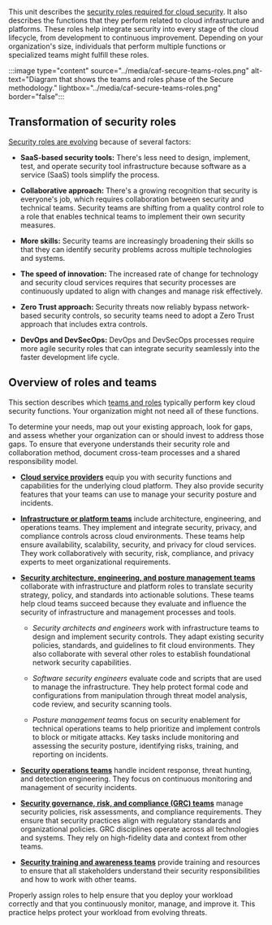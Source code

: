 This unit describes the [security roles required for cloud security](/azure/cloud-adoption-framework/secure/teams-roles). It also describes the functions that they perform related to cloud infrastructure and platforms. These roles help integrate security into every stage of the cloud lifecycle, from development to continuous improvement. Depending on your organization's size, individuals that perform multiple functions or specialized teams might fulfill these roles.

:::image type="content" source="../media/caf-secure-teams-roles.png" alt-text="Diagram that shows the teams and roles phase of the Secure methodology." lightbox="../media/caf-secure-teams-roles.png" border="false":::

## Transformation of security roles

[Security roles are evolving](/azure/cloud-adoption-framework/secure/teams-roles#transformation-of-security-roles) because of several factors:

- **SaaS-based security tools:** There's less need to design, implement, test, and operate security tool infrastructure because software as a service (SaaS) tools simplify the process.

- **Collaborative approach:** There's a growing recognition that security is everyone's job, which requires collaboration between security and technical teams. Security teams are shifting from a quality control role to a role that enables technical teams to implement their own security measures.
- **More skills:** Security teams are increasingly broadening their skills so that they can identify security problems across multiple technologies and systems.
- **The speed of innovation:** The increased rate of change for technology and security cloud services requires that security processes are continuously updated to align with changes and manage risk effectively.
- **Zero Trust approach:** Security threats now reliably bypass network-based security controls, so security teams need to adopt a Zero Trust approach that includes extra controls.
- **DevOps and DevSecOps:** DevOps and DevSecOps processes require more agile security roles that can integrate security seamlessly into the faster development life cycle.

## Overview of roles and teams

This section describes which [teams and roles](/azure/cloud-adoption-framework/secure/teams-roles#overview-of-roles-and-teams) typically perform key cloud security functions. Your organization might not need all of these functions.

To determine your needs, map out your existing approach, look for gaps, and assess whether your organization can or should invest to address those gaps. To ensure that everyone understands their security role and collaboration method, document cross-team processes and a shared responsibility model. 

- **[Cloud service providers](/azure/cloud-adoption-framework/secure/teams-roles#cloud-service-provider)** equip you with security functions and capabilities for the underlying cloud platform. They also provide security features that your teams can use to manage your security posture and incidents.

- **[Infrastructure or platform teams](/azure/cloud-adoption-framework/secure/teams-roles#infrastructureplatform-teams-architecture-engineering-and-operations)** include architecture, engineering, and operations teams. They implement and integrate security, privacy, and compliance controls across cloud environments. These teams help ensure availability, scalability, security, and privacy for cloud services. They work collaboratively with security, risk, compliance, and privacy experts to meet organizational requirements.

- **[Security architecture, engineering, and posture management teams](/azure/cloud-adoption-framework/secure/teams-roles#security-architecture-engineering-and-posture-management-teams)** collaborate with infrastructure and platform roles to translate security strategy, policy, and standards into actionable solutions. These teams help cloud teams succeed because they evaluate and influence the security of infrastructure and management processes and tools.

  - *Security architects and engineers* work with infrastructure teams to design and implement security controls. They adapt existing security policies, standards, and guidelines to fit cloud environments. They also collaborate with several other roles to establish foundational network security capabilities.

  - *Software security engineers* evaluate code and scripts that are used to manage the infrastructure. They help protect formal code and configurations from manipulation through threat model analysis, code review, and security scanning tools.

  - *Posture management teams* focus on security enablement for technical operations teams to help prioritize and implement controls to block or mitigate attacks. Key tasks include monitoring and assessing the security posture, identifying risks, training, and reporting on incidents.

- **[Security operations teams](/azure/cloud-adoption-framework/secure/teams-roles#security-operations-secopssoc)** handle incident response, threat hunting, and detection engineering. They focus on continuous monitoring and management of security incidents.

- **[Security governance, risk, and compliance (GRC) teams](/azure/cloud-adoption-framework/secure/teams-roles#security-governance-risk-and-compliance)** manage security policies, risk assessments, and compliance requirements. They ensure that security practices align with regulatory standards and organizational policies. GRC disciplines operate across all technologies and systems. They rely on high-fidelity data and context from other teams.

- **[Security training and awareness teams](/azure/cloud-adoption-framework/secure/teams-roles#security-education-and-policy)** provide training and resources to ensure that all stakeholders understand their security responsibilities and how to work with other teams.

Properly assign roles to help ensure that you deploy your workload correctly and that you continuously monitor, manage, and improve it. This practice helps protect your workload from evolving threats.